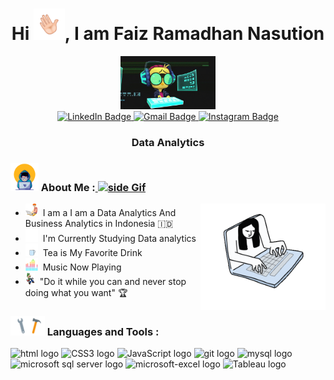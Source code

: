 <div id="header" align="center">
  <!--<img src="https://media.giphy.com/media/M9gbBd9nbDrOTu1Mqx/giphy.gif" width="100"/>-->
  <h1 style="text-decoration: none;">Hi <img src="https://github.com/faizramadhan0202/faizramadhan0202/blob/main/Assets/hand_1.gif" width="50px">, I am Faiz Ramadhan Nasution</h1>
  <img src="https://github.com/faizramadhan0202/faizramadhan0202/blob/main/Assets/Developer6.gif" width="30%">

  <div id="badges">
    <!--<img src="https://img.shields.io/badge/YouTube-red?style=for-the-badge&logo=youtube&logoColor=white" alt="Youtube Badge"/>-->
    <a href="https://www.linkedin.com/in/faiz-ramadhan-nasution/">
      <img src="https://img.shields.io/badge/LinkedIn-blue?style=for-the-badge&logo=linkedin&logoColor=white" title="LinkedIn" alt="LinkedIn Badge"/>
    </a>
    <a href="mailto:faizramadhan0202@gmail.com">
      <img src="https://img.shields.io/badge/Gmail-F05032?style=for-the-badge&logo=Gmail&logoColor=white" title="Gmail" alt="Gmail Badge"/>
    </a>
    <a href="https://www.instagram.com/vaiz_lake/">
      <img src="https://img.shields.io/badge/Instagram-black?style=for-the-badge&logo=instagram&logoColor=white" title="Instagram" alt="Instagram Badge"/>
    </a>
    <h3 align="center"> Data Analytics </h3>
  </div> 
</div>

  ### <img src="https://github.com/faizramadhan0202/faizramadhan0202/blob/main/Assets/Developer1.gif" width="45" /> About Me :<a href="https://github.com/faizramadhan0202"> <img src="https://media3.giphy.com/media/ZEB6yFbLnhyQf7g3hn/giphy.gif" alt="side Gif" width="100px" /></a>
    
 <ul>
  <img src="https://github.com/faizramadhan0202/faizramadhan0202/blob/main/Assets/Sleep%20Code_2.gif" alt="side Image" align="right" width="200" height="auto" />
  <li>
    <img src="https://github.com/faizramadhan0202/faizramadhan0202/blob/main/Assets/Developer2.gif" width="20px">&nbsp; I am a I am a Data Analytics And Business Analytics in Indonesia 🇮🇩
  </li>
  <li>
    <img src="https://github.com/faizramadhan0202/faizramadhan0202/blob/main/Assets/book_2.gif" width="20px">&nbsp; I'm Currently Studying Data analytics
  </li>
  <li>
    <img src="https://github.com/faizramadhan0202/faizramadhan0202/blob/main/Assets/Tea.gif" width="20px">&nbsp; Tea is My Favorite Drink
  </li>
  <li>
    <img src="https://github.com/faizramadhan0202/faizramadhan0202/blob/main/Assets/music.gif" width="20px">&nbsp; Music Now Playing
  </li>
  <li>
    <img src="https://github.com/faizramadhan0202/faizramadhan0202/blob/main/Assets/run_2.gif" width="15px">&nbsp; "Do it while you can and never stop doing what you want" 🏆
  </li>
</ul>
  
  ### <img src="https://github.com/faizramadhan0202/faizramadhan0202/blob/main/Assets/hammer_1.gif" width="55" /> Languages and Tools :
 
  <div>
   <img src="https://img.shields.io/badge/HTML-282C34?logo=html5&logoColor=orange" alt="html logo" title="HTML" height="25" />
   <img src="https://img.shields.io/badge/CSS3-282C34?logo=css3&logoColor=1572B6" alt="CSS3 logo" title="CSS3" height="25" />
   <img src="https://img.shields.io/badge/JavaScript-282C34?logo=javascript&logoColor=F7DF1E" alt="JavaScript logo" title="JavaScript" height="25" />
   <img src="https://img.shields.io/badge/git-282C34?logo=git&logoColor=F05032" alt="git logo" title="Git" height="25" />
   <img src="https://img.shields.io/badge/MySQL-282C34?logo=mysql&logoColor=white" alt="mysql logo" title="MySql" height="25" />
   <img src="https://img.shields.io/badge/Microsoft_SQL_Server-282C34?&logo=microsoft-sql-server&logoColor=F05032" alt="microsoft sql server logo" title="Microsoft Sql Server" height="25" />
   <img src="https://img.shields.io/badge/Microsoft_Excel-282C34?logo=microsoft-excel&logoColor=00C300" alt="microsoft-excel logo" title="Microsoft Excel" height="25" />
   <img src="https://img.shields.io/badge/Tableau-282C34?logo=Tableau&logoColor=white" alt="Tableau logo" title="Tableau" height="25" />
   <!--<img src="https://img.shields.io/badge/Python-282C34?logo=Python&logoColor=F7DF1E" alt="Python logo" title="Python" height="25" /> -->
   <!--<img src="https://github.com/devicons/devicon/blob/master/icons/css3/css3-plain-wordmark.svg"  title="CSS3" alt="CSS" width="50" height="50"/>&nbsp;-->
  </div>

<!-- ### <img src="https://github.com/faizramadhan0202/faizramadhan0202/blob/main/Assets/snake_1.gif" width="40" /> Contribution Grid : -->
<!--![snake gif](https://github.com/faizramadhan0202/faizramadhan0202/blob/output/github-contribution-grid-snake.gif)-->
